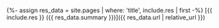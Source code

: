 {%- assign res_data = site.pages | where: 'title', include.res | first -%}
[{{ include.res }} ({{ res_data.summary }})]({{ res_data.url | relative_url }})
